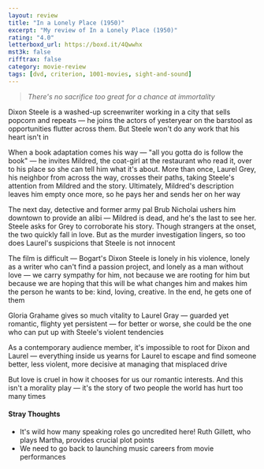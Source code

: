 ```yaml
---
layout: review
title: "In a Lonely Place (1950)"
excerpt: "My review of In a Lonely Place (1950)"
rating: "4.0"
letterboxd_url: https://boxd.it/4Qwwhx
mst3k: false
rifftrax: false
category: movie-review
tags: [dvd, criterion, 1001-movies, sight-and-sound]
---
```


<blockquote><i>There's no sacrifice too great for a chance at immortality </i></blockquote>Dixon Steele is a washed-up screenwriter working in a city that sells popcorn and repeats — he joins the actors of yesteryear on the barstool as opportunities flutter across them. But Steele won't do any work that his heart isn't in

When a book adaptation comes his way — "all you gotta do is follow the book" — he invites Mildred, the coat-girl at the restaurant who read it, over to his place so she can tell him what it's about. More than once, Laurel Grey, his neighbor from across the way, crosses their paths, taking Steele's attention from Mildred and the story. Ultimately, Mildred's description leaves him empty once more, so he pays her and sends her on her way

The next day, detective and former army pal Brub Nicholai ushers him downtown to provide an alibi — Mildred is dead, and he's the last to see her. Steele asks for Grey to corroborate his story. Though strangers at the onset, the two quickly fall in love. But as the murder investigation lingers, so too does Laurel's suspicions that Steele is not innocent

The film is difficult — Bogart's Dixon Steele is lonely in his violence, lonely as a writer who can't find a passion project, and lonely as a man without love — we carry sympathy for him, not because we are rooting for him but because we are hoping that this will be what changes him and makes him the person he wants to be: kind, loving, creative. In the end, he gets one of them

Gloria Grahame gives so much vitality to Laurel Gray — guarded yet romantic, flighty yet persistent — for better or worse, she could be the one who can put up with Steele's violent tendencies

As a contemporary audience member, it's impossible to root for Dixon and Laurel — everything inside us yearns for Laurel to escape and find someone better, less violent, more decisive at managing that misplaced drive

But love is cruel in how it chooses for us our romantic interests. And this isn't a morality play — it's the story of two people the world has hurt too many times

#### Stray Thoughts

- It's wild how many speaking roles go uncredited here! Ruth Gillett, who plays Martha, provides crucial plot points
- We need to go back to launching music careers from movie performances
